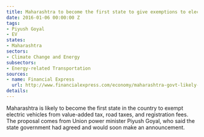 ```yaml
---
title: Maharashtra to become the first state to give exemptions to electric vehicles
date: 2016-01-06 00:00:00 Z
tags:
- Piyush Goyal
- EV
states:
- Maharashtra
sectors:
- Climate Change and Energy
subsectors:
- Energy-related Transportation
sources:
- name: Financial Express
  url: http://www.financialexpress.com/economy/maharashtra-govt-likely-to-exempt-e-vehicles-from-vat-road-taxes/187073/
details: 
---
```


Maharashtra is likely to become the first state in the country to exempt electric vehicles from value-added tax, road taxes, and registration fees. The proposal comes from Union power minister Piyush Goyal, who said the state government had agreed and would soon make an announcement.
